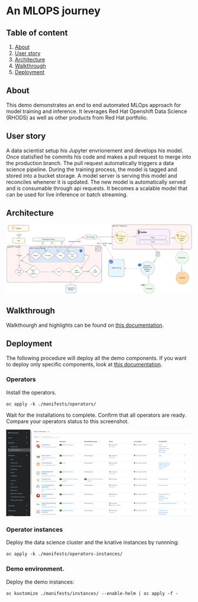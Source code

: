 # An MLOPS journey

## Table of content

1. [About](#about)
2. [User story](#user-story)
3. [Architecture](#architecture)
4. [Walkthrough](#walkthrough)
5. [Deployment](#deployment)  

## About

This demo demonstrates an end to end automated MLOps approach for model training and inference. It leverages Red Hat Openshift Data Science (RHODS) as well as other products from Red Hat portfolio. 

## User story

A data scientist setup his Jupyter envrionement and develops his model. Once statisfied he commits his code and makes a pull request to merge into the production branch. The pull request automatically triggers a data science pipeline. During the training process, the model is tagged and stored into a bucket storage. A model server is serving this model and reconciles whenerer it is updated. The new model is automatically served and is consumable through api requests. It becomes a scalable model that can be used for live inference or batch streaming.

## Architecture

![global-architecture](./docs/schemas/global-architecture.png)

## Walkthrough

Walkthourgh and highlights can be found on [this documentation](./docs/walkthrough.md).

## Deployment

The following procedure will deploy all the demo components. If you want to deploy only specific components, look at [this documentation](./manifests/readme.md).

### Operators 

Install the operators.

```shell
oc apply -k ./manifests/operators/
```

Wait for the installations to complete. Confirm that all operators are ready. Compare your operators status to this screenshot. 

![operators-validation](./docs/screenshots/operators-validation.png)


### Operator instances

Deploy the data science cluster and the knative instances by runnning:

```shell
oc apply -k ./manifests/operators-instances/
```

### Demo environment.


Deploy the demo instances:

```shell
oc kustomize ./manifests/instances/ --enable-helm | oc apply -f -
```